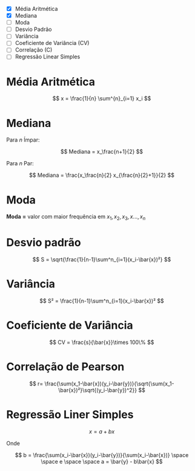 - [X] Média Aritmética
- [X] Mediana
- [ ] Moda
- [ ] Desvio Padrão
- [ ] Variância
- [ ] Coeficiente de Variância (CV)
- [ ] Correlação (C)
- [ ] Regressão Linear Simples

# Média Aritmética

$$
x = \frac{1}{n} \sum^{n}_{i=1} x_i
$$

# Mediana

Para $n$ Ímpar:

$$
Mediana = x_\frac{n+1}{2}
$$

Para $n$ Par:

$$
Mediana = \frac{x_\frac{n}{2} x_{\frac{n}{2}+1}}{2}
$$

# Moda

**Moda** **=** valor com maior frequência em ${x_1,x_2,x_3,x...,x_n}$

# Desvio padrão

$$
S = \sqrt{\frac{1}{n-1}\sum^n_{i=1}(x_i-\bar{x})²}
$$

# Variância

$$
S² = \frac{1}{n-1}\sum^n_{i=1}(x_i-\bar{x})²
$$

# Coeficiente de Variância

$$
CV = \frac{s}{\bar{x}}\times 100\%
$$

# Correlação de Pearson

$$
r= \frac{\sum(x_1-\bar{x})(y_i-\bar{y})}{\sqrt{\sum(x_1-\bar{x})²}\sqrt{(y_i-\bar{y})^2}}
$$

# Regressão Liner Simples

$$
x = a +bx
$$

Onde

$$
b = \frac{\sum(x_i-\bar{x})(y_i-\bar{y})}{\sum(x_i-\bar{x})} \space \space e \space \space a = \bar{y} - b\bar{x}
$$

